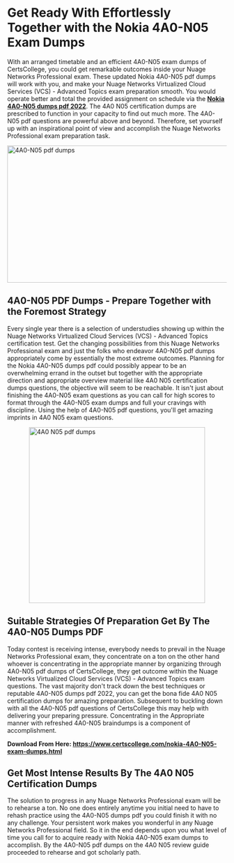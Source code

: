 <h1><strong>Get Ready With Effortlessly Together with the Nokia 4A0-N05 Exam Dumps&nbsp;</strong></h1>
<p><span style="font-weight: 400;">With an arranged timetable and an efficient  4A0-N05 exam dumps of CertsCollege, you could get remarkable outcomes inside your Nuage Networks Professional exam. These updated Nokia 4A0-N05 pdf dumps will work with you, and make your Nuage Networks Virtualized Cloud Services (VCS) - Advanced Topics exam preparation smooth. You would operate better and total the provided assignment on schedule via the <strong><a href="https://www.certscollege.com/nokia-4A0-N05-exam-dumps.html">Nokia 4A0-N05 dumps pdf 2022</a></strong>. The 4A0 N05 certification dumps are prescribed to function in your capacity to find out much more. The  4A0-N05 pdf questions are powerful above and beyond. Therefore, set yourself up with an inspirational point of view and accomplish the Nuage Networks Professional exam preparation task.&nbsp;</span></p>
<p><span style="font-weight: 400;"><img style="display: block; margin-left: auto; margin-right: auto;" src="https://i.ibb.co/CPDK3ps/Yellow-and-Blue-Initiative-Blog-Banner.png" alt="4A0-N05 pdf dumps" width="559" height="315" /></span></p>
<h2><strong>4A0-N05 PDF Dumps - Prepare Together with the Foremost Strategy</strong></h2>
<p><span style="font-weight: 400;">Every single year there is a selection of understudies showing up within the Nuage Networks Virtualized Cloud Services (VCS) - Advanced Topics certification test. Get the changing possibilities from this Nuage Networks Professional exam and just the folks who endeavor 4A0-N05 pdf dumps appropriately come by essentially the most extreme outcomes. Planning for the Nokia 4A0-N05 dumps pdf could possibly appear to be an overwhelming errand in the outset but together with the appropriate direction and appropriate overview material like 4A0 N05 certification dumps questions, the objective will seem to be reachable. It isn't just about finishing the 4A0-N05 exam questions as you can call for high scores to format through the 4A0-N05 exam dumps and full your cravings with discipline. Using the help of 4A0-N05 pdf questions, you'll get amazing imprints in 4A0 N05 exam questions.</span></p>
<p><span style="font-weight: 400;"><a href="https://tinyurl.com/ycjvmkny"><img style="display: block; margin-left: auto; margin-right: auto;" src="https://i.ibb.co/9tMrhdY/Teacher-Appreciation-Invitation.png" alt="4A0 N05 pdf dumps " width="404" height="404" /></a></span></p>
<h2><strong>Suitable Strategies Of Preparation Get By The 4A0-N05 Dumps PDF</strong></h2>
<p><span style="font-weight: 400;">Today contest is receiving intense, everybody needs to prevail in the Nuage Networks Professional exam, they concentrate on a ton on the other hand whoever is concentrating in the appropriate manner by organizing through 4A0-N05 pdf dumps of CertsCollege, they get outcome within the Nuage Networks Virtualized Cloud Services (VCS) - Advanced Topics exam questions. The vast majority don't track down the best techniques or reputable 4A0-N05 dumps pdf 2022, you can get the bona fide 4A0 N05 certification dumps for amazing preparation. Subsequent to buckling down with all the  4A0-N05 pdf questions of CertsCollege this may help with delivering your preparing pressure. Concentrating in the Appropriate manner with refreshed 4A0-N05 braindumps is a component of accomplishment.</span></p>
<p><span style="font-weight: 400;"><strong>Download From Here: <a href="https://www.certscollege.com/nokia-4A0-N05-exam-dumps.html">https://www.certscollege.com/nokia-4A0-N05-exam-dumps.html</a></strong></span></p>
<h2><strong>Get Most Intense Results By The 4A0 N05 Certification Dumps</strong></h2>
<p><span style="font-weight: 400;">The solution to progress in any Nuage Networks Professional exam will be to rehearse a ton. No one does entirely anytime you initial need to have to rehash practice using the 4A0-N05 dumps pdf you could finish it with no any challenge. Your persistent work makes you wonderful in any Nuage Networks Professional field. So it in the end depends upon you what level of time you call for to acquire ready with Nokia 4A0-N05 exam dumps to accomplish. By the 4A0-N05 pdf dumps on the 4A0 N05 review guide proceeded to rehearse and got scholarly path.</span></p>
